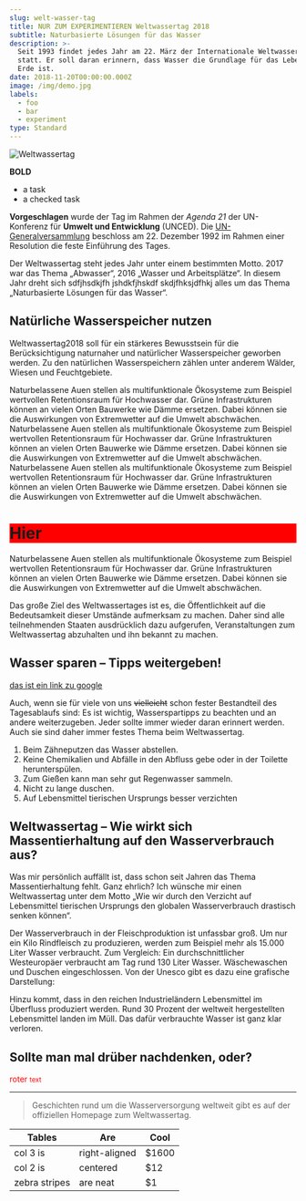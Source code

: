 ```yaml
---
slug: welt-wasser-tag
title: NUR ZUM EXPERIMENTIEREN Weltwassertag 2018
subtitle: Naturbasierte Lösungen für das Wasser
description: >-
  Seit 1993 findet jedes Jahr am 22. März der Internationale Weltwassertag
  statt. Er soll daran erinnern, dass Wasser die Grundlage für das Leben auf der
  Erde ist.
date: 2018-11-20T00:00:00.000Z
image: /img/demo.jpg
labels:
  - foo
  - bar
  - experiment
type: Standard
---
```


![Weltwassertag](./img/welt-wasser-tag.jpg)

<strong>BOLD</strong>

- a task
- a checked task

**Vorgeschlagen** wurde der Tag im Rahmen der _Agenda 21_ der UN-Konferenz für
**Umwelt und Entwicklung** (UNCED). Die
[UN-Generalversammlung](https://cardamonchai.com) beschloss am 22. Dezember 1992
im Rahmen einer Resolution die feste Einführung des Tages.

Der Weltwassertag steht jedes Jahr unter einem bestimmten Motto. 2017 war das
Thema „Abwasser“, 2016 „Wasser und Arbeitsplätze“. In diesem Jahr dreht sich
sdfjhsdkjfh jshdkfjhskdf skdjfhksjdfhkj alles um das Thema „Naturbasierte
Lösungen für das Wasser“.

## Natürliche **Wasserspeicher** nutzen

Weltwassertag2018 soll für ein stärkeres Bewusstsein für die Berücksichtigung
naturnaher und natürlicher Wasserspeicher geworben werden. Zu den natürlichen
Wasserspeichern zählen unter anderem Wälder, Wiesen und Feuchtgebiete.

<Layout typ="drei-spalten">
  <Spalte>
    Naturbelassene Auen stellen als multifunktionale Ökosysteme zum Beispiel
    wertvollen Retentionsraum für Hochwasser dar. Grüne Infrastrukturen können an
    vielen Orten Bauwerke wie Dämme ersetzen. Dabei können sie die Auswirkungen von
    Extremwetter auf die Umwelt abschwächen.
  </Spalte>
  <Spalte>
    Naturbelassene Auen stellen als multifunktionale Ökosysteme zum Beispiel
    wertvollen Retentionsraum für Hochwasser dar. Grüne Infrastrukturen können an
    vielen Orten Bauwerke wie Dämme ersetzen. Dabei können sie die Auswirkungen von
    Extremwetter auf die Umwelt abschwächen.
  </Spalte>
  <Spalte>
    Naturbelassene Auen stellen als multifunktionale Ökosysteme zum Beispiel
    wertvollen Retentionsraum für Hochwasser dar. Grüne Infrastrukturen können an
    vielen Orten Bauwerke wie Dämme ersetzen. Dabei können sie die Auswirkungen von
    Extremwetter auf die Umwelt abschwächen.
  </Spalte>
</Layout>

<Newsletterbox />

<Youtube src="ndfnsndf"/>

<h1 style='background: red'>Hier</h1>

<Gallery type='dreispaltig' folder='./bilder' />

Naturbelassene Auen stellen als multifunktionale Ökosysteme zum Beispiel
wertvollen Retentionsraum für Hochwasser dar. Grüne Infrastrukturen können an
vielen Orten Bauwerke wie Dämme ersetzen. Dabei können sie die Auswirkungen von
Extremwetter auf die Umwelt abschwächen.

Das große Ziel des Weltwassertages ist es, die Öffentlichkeit auf die
Bedeutsamkeit dieser Umstände aufmerksam zu machen. Daher sind alle
teilnehmenden Staaten ausdrücklich dazu aufgerufen, Veranstaltungen zum
Weltwassertag abzuhalten und ihn bekannt zu machen.

## Wasser sparen – Tipps weitergeben!

[das ist ein link zu google](https://www.mozilla.org)

Auch, wenn sie für viele von uns ~~vielleicht~~ schon fester Bestandteil des
Tagesablaufs sind: Es ist wichtig, Wasserspartipps zu beachten und an andere
weiterzugeben. Jeder sollte immer wieder daran erinnert werden. Auch sie sind
daher immer festes Thema beim Weltwassertag.

1. Beim Zähneputzen das Wasser abstellen.
2. Keine Chemikalien und Abfälle in den Abfluss gebe oder in der Toilette
   herunterspülen.
3. Zum Gießen kann man sehr gut Regenwasser sammeln.
4. Nicht zu lange duschen.
5. Auf Lebensmittel tierischen Ursprungs besser verzichten

## Weltwassertag – Wie wirkt sich Massentierhaltung auf den Wasserverbrauch aus?

Was mir persönlich auffällt ist, dass schon seit Jahren das Thema
Massentierhaltung fehlt. Ganz ehrlich? Ich wünsche mir einen Weltwassertag unter
dem Motto „Wie wir durch den Verzicht auf Lebensmittel tierischen Ursprungs den
globalen Wasserverbrauch drastisch senken können“.

Der Wasserverbrauch in der Fleischproduktion ist unfassbar groß. Um nur ein Kilo
Rindfleisch zu produzieren, werden zum Beispiel mehr als 15.000 Liter Wasser
verbraucht. Zum Vergleich: Ein durchschnittlicher Westeuropäer verbraucht am Tag
rund 130 Liter Wasser. Wäschewaschen und Duschen eingeschlossen. Von der Unesco
gibt es dazu eine grafische Darstellung:

Hinzu kommt, dass in den reichen Industrieländern Lebensmittel im Überfluss
produziert werden. Rund 30 Prozent der weltweit hergestellten Lebensmittel
landen im Müll. Das dafür verbrauchte Wasser ist ganz klar verloren.

## Sollte man mal drüber nachdenken, oder?

<span style='color: red'> roter <small>text</small> </span>

---

> Geschichten rund um die Wasserversorgung weltweit gibt es auf der offiziellen
> Homepage zum Weltwassertag.

| Tables        | Are           | Cool   |
| ------------- | ------------- | ------ |
| col 3 is      | right-aligned | \$1600 |
| col 2 is      | centered      | \$12   |
| zebra stripes | are neat      | \$1    |
